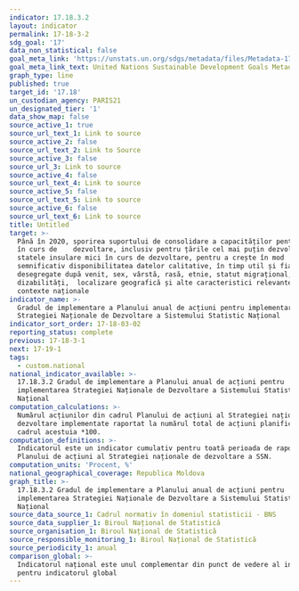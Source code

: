 ```yaml
---
indicator: 17.18.3.2
layout: indicator
permalink: 17-18-3-2
sdg_goal: '17'
data_non_statistical: false
goal_meta_link: 'https://unstats.un.org/sdgs/metadata/files/Metadata-17-18-03.pdf'
goal_meta_link_text: United Nations Sustainable Development Goals Metadata (pdf 468kB)
graph_type: line
published: true
target_id: '17.18'
un_custodian_agency: PARIS21
un_designated_tier: '1'
data_show_map: false
source_active_1: true
source_url_text_1: Link to source
source_active_2: false
source_url_text_2: Link to Source
source_active_3: false
source_url_3: Link to source
source_active_4: false
source_url_text_4: Link to source
source_active_5: false
source_url_text_5: Link to source
source_active_6: false
source_url_text_6: Link to source
title: Untitled
target: >-
  Până în 2020, sporirea suportului de consolidare a capacităților pentru țările
  în curs de    dezvoltare, inclusiv pentru țările cel mai puțin dezvoltate și
  statele insulare mici în curs de dezvoltare, pentru a crește în mod
  semnificativ disponibilitatea datelor calitative, în timp util și fiabile,
  desegregate după venit, sex, vârstă, rasă, etnie, statut migrațional,
  dizabilități,  localizare geografică și alte caracteristici relevante în
  contexte naționale
indicator_name: >-
  Gradul de implementare a Planului anual de acțiuni pentru implementarea
  Strategiei Naționale de Dezvoltare a Sistemului Statistic Național
indicator_sort_order: 17-18-03-02
reporting_status: complete
previous: 17-18-3-1
next: 17-19-1
tags:
  - custom.national
national_indicator_available: >-
  17.18.3.2 Gradul de implementare a Planului anual de acțiuni pentru
  implementarea Strategiei Naționale de Dezvoltare a Sistemului Statistic
  Național
computation_calculations: >-
  Numărul acțiunilor din cadrul Planului de acțiuni al Strategiei naționale de
  dezvoltare implementate raportat la numărul total de acțiuni planificate în
  cadrul acestuia *100.
computation_definitions: >-
  Indicatorul este un indicator cumulativ pentru toată perioada de raportare a
  Planului de acțiuni al Strategiei naționale de dezvoltare a SSN.
computation_units: 'Procent, %'
national_geographical_coverage: Republica Moldova
graph_title: >-
  17.18.3.2 Gradul de implementare a Planului anual de acțiuni pentru
  implementarea Strategiei Naționale de Dezvoltare a Sistemului Statistic
  Național
source_data_source_1: Cadrul normativ în domeniul statisticii - BNS
source_data_supplier_1: Biroul Național de Statistică
source_organisation_1: Biroul Național de Statistică
source_responsible_monitoring_1: Biroul Național de Statistică
source_periodicity_1: anual
comparison_global: >-
  Indicatorul național este unul complementar din punct de vedere al informației
  pentru indicatorul global
---
```

